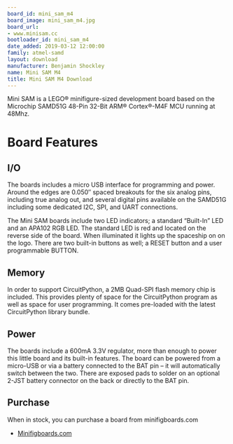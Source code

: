 ```yaml
---
board_id: mini_sam_m4
board_image: mini_sam_m4.jpg
board_url:
- www.minisam.cc
bootloader_id: mini_sam_m4
date_added: 2019-03-12 12:00:00
family: atmel-samd
layout: download
manufacturer: Benjamin Shockley
name: Mini SAM M4
title: Mini SAM M4 Download
---
```


Mini SAM is a LEGO® minifigure-sized development board based on the Microchip SAMD51G 48-Pin 32-Bit ARM® Cortex®-M4F MCU  running at 48Mhz.

# Board Features
## I/O
The boards includes a micro USB interface for programming and power. Around the edges are 0.050″ spaced breakouts for the six analog pins, including true analog out, and several digital pins available on the SAMD51G including some dedicated I2C, SPI, and UART connections.

The Mini SAM boards include two LED indicators; a standard “Built-In” LED and an APA102 RGB LED.  The standard LED is red and located on the reverse side of the board.  When illuminated it lights up the spaceship on on the logo. There are two built-in buttons as well; a RESET button and a user programmable BUTTON.

## Memory
In order to support CircuitPython, a 2MB Quad-SPI flash memory chip is included. This provides plenty of space for the CircuitPython program as well as space for user programming.  It comes pre-loaded with the latest CircuitPython library bundle.

## Power
The boards include a 600mA 3.3V regulator, more than enough to power this little board and its built-in features. The board can be powered from a micro-USB or via a battery connected to the BAT pin – it will automatically switch between the two.  There are exposed pads to solder on an optional 2-JST battery connector on the back or directly to the BAT pin.

## Purchase
When in stock, you can purchase a board from minifigboards.com
* [Minifigboards.com](https://minifigboards.com/products/mini-sam-m4)
